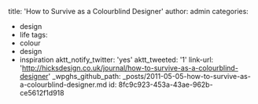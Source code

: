 title: 'How to Survive as a Colourblind Designer'
author: admin
categories:
  - design
  - life
tags:
  - colour
  - design
  - inspiration
aktt_notify_twitter: 'yes'
aktt_tweeted: '1'
link-url: 'http://hicksdesign.co.uk/journal/how-to-survive-as-a-colourblind-designer'
_wpghs_github_path: _posts/2011-05-05-how-to-survive-as-a-colourblind-designer.md
id: 8fc9c923-453a-43ae-962b-ce5612f1d918
